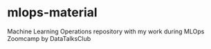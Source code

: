 # mlops-material
Machine Learning Operations repository with my work during MLOps Zoomcamp by DataTalksClub
